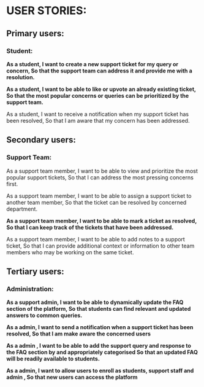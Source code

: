 # USER STORIES:

## Primary users:

### Student:

**As a student, I want to create a new support ticket for my query or concern, 
So that the support team can address it and provide me with a resolution.**

**As a student, I want to be able to like or upvote an already existing ticket, 
So that the most popular concerns or queries can be prioritized by the support team.**

As a student, I want to receive a notification when my support ticket has been resolved, 
So that I am aware that my concern has been addressed.


## Secondary users:

### Support Team:
As a support team member, I want to be able to view and prioritize the most popular support tickets, 
So that I can address the most pressing concerns first.

As a support team member, I want to be able to assign a support ticket to another team member, 
So that the ticket can be resolved by concerned department.

**As a support team member, I want to be able to mark a ticket as resolved, 
So that I can keep track of the tickets that have been addressed.**

As a support team member, I want to be able to add notes to a support ticket, 
So that I can provide additional context or information to other team members who may be working on the same ticket.

## Tertiary users:

### Administration:
**As a support admin, I want to be able to dynamically update the FAQ section of the platform, 
So that students can find relevant and updated answers to common queries.**

**As a admin, I want to send a notification when a support ticket has been resolved, 
So that I am make aware the concerned users**

**As a admin , I want to be able to add the support query and response to the FAQ section by and appropriately categorised 
So that an updated FAQ will be readily available to students.**

**As a admin, I want to allow users to enroll as students, support staff and admin ,
So that new users can access the platform**


